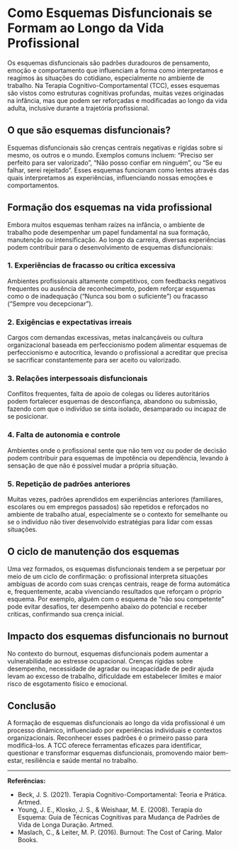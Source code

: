 # Como Esquemas Disfuncionais se Formam ao Longo da Vida Profissional

Os esquemas disfuncionais são padrões duradouros de pensamento, emoção e comportamento que influenciam a forma como interpretamos e reagimos às situações do cotidiano, especialmente no ambiente de trabalho. Na Terapia Cognitivo-Comportamental (TCC), esses esquemas são vistos como estruturas cognitivas profundas, muitas vezes originadas na infância, mas que podem ser reforçadas e modificadas ao longo da vida adulta, inclusive durante a trajetória profissional.

## O que são esquemas disfuncionais?

Esquemas disfuncionais são crenças centrais negativas e rígidas sobre si mesmo, os outros e o mundo. Exemplos comuns incluem: “Preciso ser perfeito para ser valorizado”, “Não posso confiar em ninguém”, ou “Se eu falhar, serei rejeitado”. Esses esquemas funcionam como lentes através das quais interpretamos as experiências, influenciando nossas emoções e comportamentos.

## Formação dos esquemas na vida profissional

Embora muitos esquemas tenham raízes na infância, o ambiente de trabalho pode desempenhar um papel fundamental na sua formação, manutenção ou intensificação. Ao longo da carreira, diversas experiências podem contribuir para o desenvolvimento de esquemas disfuncionais:

### 1. Experiências de fracasso ou crítica excessiva

Ambientes profissionais altamente competitivos, com feedbacks negativos frequentes ou ausência de reconhecimento, podem reforçar esquemas como o de inadequação (“Nunca sou bom o suficiente”) ou fracasso (“Sempre vou decepcionar”).

### 2. Exigências e expectativas irreais

Cargos com demandas excessivas, metas inalcançáveis ou cultura organizacional baseada em perfeccionismo podem alimentar esquemas de perfeccionismo e autocrítica, levando o profissional a acreditar que precisa se sacrificar constantemente para ser aceito ou valorizado.

### 3. Relações interpessoais disfuncionais

Conflitos frequentes, falta de apoio de colegas ou líderes autoritários podem fortalecer esquemas de desconfiança, abandono ou submissão, fazendo com que o indivíduo se sinta isolado, desamparado ou incapaz de se posicionar.

### 4. Falta de autonomia e controle

Ambientes onde o profissional sente que não tem voz ou poder de decisão podem contribuir para esquemas de impotência ou dependência, levando à sensação de que não é possível mudar a própria situação.

### 5. Repetição de padrões anteriores

Muitas vezes, padrões aprendidos em experiências anteriores (familiares, escolares ou em empregos passados) são repetidos e reforçados no ambiente de trabalho atual, especialmente se o contexto for semelhante ou se o indivíduo não tiver desenvolvido estratégias para lidar com essas situações.

## O ciclo de manutenção dos esquemas

Uma vez formados, os esquemas disfuncionais tendem a se perpetuar por meio de um ciclo de confirmação: o profissional interpreta situações ambíguas de acordo com suas crenças centrais, reage de forma automática e, frequentemente, acaba vivenciando resultados que reforçam o próprio esquema. Por exemplo, alguém com o esquema de “não sou competente” pode evitar desafios, ter desempenho abaixo do potencial e receber críticas, confirmando sua crença inicial.

## Impacto dos esquemas disfuncionais no burnout

No contexto do burnout, esquemas disfuncionais podem aumentar a vulnerabilidade ao estresse ocupacional. Crenças rígidas sobre desempenho, necessidade de agradar ou incapacidade de pedir ajuda levam ao excesso de trabalho, dificuldade em estabelecer limites e maior risco de esgotamento físico e emocional.

## Conclusão

A formação de esquemas disfuncionais ao longo da vida profissional é um processo dinâmico, influenciado por experiências individuais e contextos organizacionais. Reconhecer esses padrões é o primeiro passo para modificá-los. A TCC oferece ferramentas eficazes para identificar, questionar e transformar esquemas disfuncionais, promovendo maior bem-estar, resiliência e saúde mental no trabalho.

---

**Referências:**

- Beck, J. S. (2021). Terapia Cognitivo-Comportamental: Teoria e Prática. Artmed.
- Young, J. E., Klosko, J. S., & Weishaar, M. E. (2008). Terapia do Esquema: Guia de Técnicas Cognitivas para Mudança de Padrões de Vida de Longa Duração. Artmed.
- Maslach, C., & Leiter, M. P. (2016). Burnout: The Cost of Caring. Malor Books.